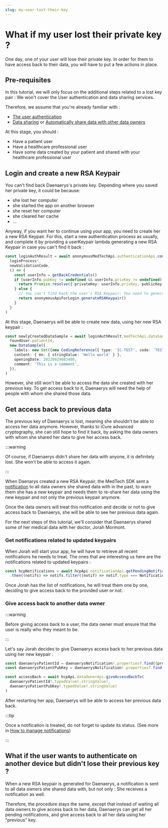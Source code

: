 ```yaml
---
slug: my-user-lost-their-key
---
```

# What if my user lost their private key ?

One day, one of your user will lose their private key. In order for them to have access back to their data, you will
have to put a few actions in place.

## Pre-requisites
In this tutorial, we will only focus on the additional steps related to a lost key pair : We won't cover the User 
authentication and data sharing services.  

Therefore, we assume that you're already familiar with : 
- [The user authentication](index.md)
- [Data sharing](../how-to-share-data.md) or [Automatically share data with other data owners](../how-to-auto-share-data.md)

At this stage, you should : 
- Have a patient user
- Have a healthcare professional user
- Have some data created by your patient and shared with your healthcare professional user

## Login and create a new RSA Keypair
You can't find back Daenaerys's private key. Depending where you saved her private key, it could be because:
- she lost her computer
- she started the app on another browser
- she reset her computer
- she cleared her cache 
- ...

Anyway, if you want her to continue using your app, you need to create her a new RSA Keypair. 
For this, start a new authentication process as usually, and complete it by providing a userKeypair lambda generating 
a new RSA Keypair in case you can't find it back : 

<!-- file://code-samples/how-to/authenticate-user/index.mts snippet:Complete user lost key authentication-->
```typescript
const loginAuthResult = await anonymousMedTechApi.authenticationApi.completeAuthentication(
  loginProcess!,
  newValidationCode,
  () => {
    const userInfo = getBackCredentials()
    if (userInfo.pubKey != undefined && userInfo.privKey != undefined) {
      return Promise.resolve({ privateKey: userInfo.privKey, publicKey: userInfo.pubKey })
    } else {
      // You can't find back the user's RSA Keypair: You need to generate a new one
      return anonymousApiForLogin.generateRSAKeypair()
    }
  }
)
```

At this stage, Daenaerys will be able to create new data, using her new RSA keypair : 

<!-- file://code-samples/how-to/authenticate-user/index.mts snippet:User can create new data after loosing their key-->
```typescript
const newlyCreatedDataSample = await loginAuthResult.medTechApi.dataSampleApi.createOrModifyDataSampleFor(
  foundUser.patientId,
  new DataSample({
    labels: new Set([new CodingReference({ type: 'IC-TEST', code: 'TEST' })]),
    content: { en: { stringValue: 'Hello world' } },
    openingDate: 20220929083400,
    comment: 'This is a comment',
  }),
)
```

However, she still won't be able to access the data she created with her previous key.
To get access back to it, Daenaerys will need the help of people with whom she shared those data.

## Get access back to previous data 
The previous key of Daenaerys is lost, meaning she shouldn't be able to access her data anymore.
However, thanks to iCure advanced cryptography, she can still hope to find it back, by asking the data 
owners with whom she shared her data to give her access back.

:::warning

Of course, if Daenaerys didn't share her data with anyone, it is definitely lost. She won't be able to access it 
again. 

:::

When Daenarys created a new RSA Keypair, the MedTech SDK sent a [notification](../how-to-manage-notifications.md) to 
all data owners she shared data with in the past, to warn them she has a new keypair and needs them to re-share her data 
using the new keypair and not only the previous keypair anymore. 

Once the data owners will treat this notification and decide or not to give access back to Daenaerys, she will be able 
to see her previous data again. 

For the next steps of this tutorial, we'll consider that Daenaerys shared some of her medical data with her doctor, 
Jorah Mormont.


### Get notifications related to updated keypairs
When Jorah will start your app, he will have to retrieve all recent notifications he needs to treat. 
The ones that are interesting us here are the notifications related to updated keypairs : 

<!-- file://code-samples/how-to/authenticate-user/index.mts snippet:Data owner gets all their pending notifications-->
```typescript
const hcpNotifications = await hcpApi.notificationApi.getPendingNotificationsAfter(startTimestamp)
  .then((notifs) => notifs.filter((notif) => notif.type === NotificationTypeEnum.KEY_PAIR_UPDATE))
```

Once Jorah has the list of notifications, he will treat them one by one, deciding to give access back to the 
provided user or not. 

### Give access back to another data owner
:::warning

Before giving access back to a user, the data owner must ensure that the user is really who they meant to be.

:::

Let's say Jorah decides to give Daenaerys access back to her previous data using her new keypair : 

<!-- file://code-samples/how-to/authenticate-user/index.mts snippet:Give access back to a user with their new key-->
```typescript
const daenaerysPatientId = daenaerysNotification!.properties?.find((prop) => prop.id == 'dataOwnerConcernedId')
const daenaerysPatientPubKey = daenaerysNotification!.properties?.find((prop) => prop.id == 'dataOwnerConcernedPubKey')

const accessBack = await hcpApi.dataOwnerApi.giveAccessBackTo(
  daenaerysPatientId!.typedValue!.stringValue!,
  daenaerysPatientPubKey!.typedValue!.stringValue!
)
```

After restarting her app, Daenaerys will be able to access her previous data back. 

:::tip 

Once a notification is treated, do not forget to update its status. (See more in [How to manage notifications](../how-to-manage-notifications.md))

:::


## What if the user wants to authenticate on another device but didn't lose their previous key ?
When a new RSA keypair is generated for Daenaerys, a notification is sent to all data owners she shared data with, 
but not only : She receives a notification as well. 

Therefore, the procedure stays the same, except that instead of waiting all data owners to give access back to her data, 
Daenaerys can get all her pending notifications, and give access back to all her data using her "previous" key.  
